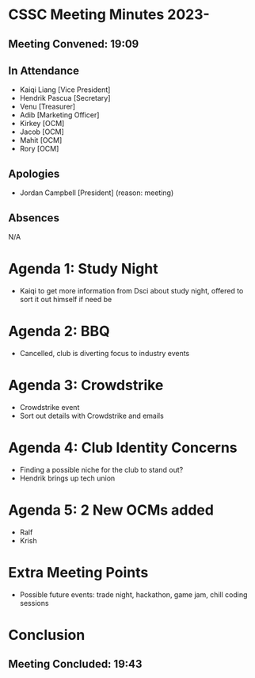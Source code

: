 # CSSC Meeting Minutes 2023-
## Meeting Convened: 19:09
## In Attendance

   - Kaiqi Liang [Vice President]
   - Hendrik Pascua [Secretary]
   - Venu [Treasurer]
   - Adib [Marketing Officer]
   - Kirkey [OCM]
   - Jacob [OCM]
   - Mahit [OCM]
   - Rory [OCM]

## Apologies

   - Jordan Campbell [President] (reason: meeting)

## Absences

N/A

# Agenda 1: Study Night

- Kaiqi to get more information from Dsci about study night, offered to sort it out himself if need be

# Agenda 2: BBQ

- Cancelled, club is diverting focus to industry events

# Agenda 3: Crowdstrike

- Crowdstrike event
- Sort out details with Crowdstrike and emails

# Agenda 4: Club Identity Concerns

- Finding a possible niche for the club to stand out?
- Hendrik brings up tech union

# Agenda 5: 2 New OCMs added

- Ralf
- Krish

# Extra Meeting Points

- Possible future events: trade night, hackathon, game jam, chill coding sessions

# Conclusion

## Meeting Concluded: 19:43
